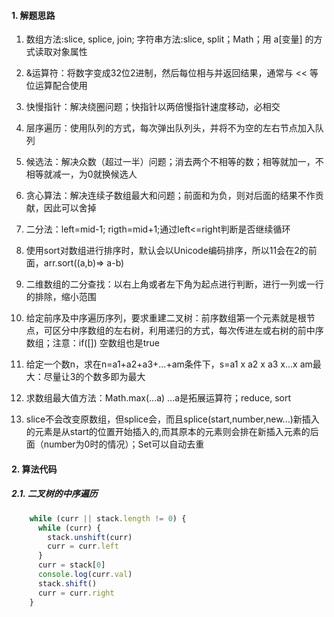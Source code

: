 #### 1. 解题思路

1. 数组方法:slice, splice, join; 字符串方法:slice, split；Math；用 a[变量] 的方式读取对象属性
2. &运算符：将数字变成32位2进制，然后每位相与并返回结果，通常与 << 等位运算配合使用
3. 快慢指针：解决绕圈问题；快指针以两倍慢指针速度移动，必相交
4. 层序遍历：使用队列的方式，每次弹出队列头，并将不为空的左右节点加入队列
5. 候选法：解决众数（超过一半）问题；消去两个不相等的数；相等就加一，不相等就减一，为0就换候选人
6. 贪心算法：解决连续子数组最大和问题；前面和为负，则对后面的结果不作贡献，因此可以舍掉
7. 二分法：left=mid-1; rigth=mid+1;通过left<=right判断是否继续循环
8. 使用sort对数组进行排序时，默认会以Unicode编码排序，所以11会在2的前面，arr.sort((a,b)=> a-b)
9. 二维数组的二分查找：以右上角或者左下角为起点进行判断，进行一列或一行的排除，缩小范围
10. 给定前序及中序遍历序列，要求重建二叉树：前序数组第一个元素就是根节点，可区分中序数组的左右树，利用递归的方式，每次传进左或右树的前中序数组；注意：if([])  空数组也是true
11. 给定一个数n，求在n=a1+a2+a3+...+am条件下，s=a1 x a2 x a3 x...x am最大：尽量让3的个数多即为最大
12. 求数组最大值方法：Math.max(...a)  ...a是拓展运算符；reduce, sort

13. slice不会改变原数组，但splice会，而且splice(start,number,new...)新插入的元素是从start的位置开始插入的,而其原本的元素则会排在新插入元素的后面（number为0时的情况）；Set可以自动去重











#### 2. 算法代码

##### 2.1. 二叉树的中序遍历

```javascript
    while (curr || stack.length != 0) {
      while (curr) {
        stack.unshift(curr)
        curr = curr.left
      }
      curr = stack[0]
      console.log(curr.val)
      stack.shift()
      curr = curr.right
    }
```

